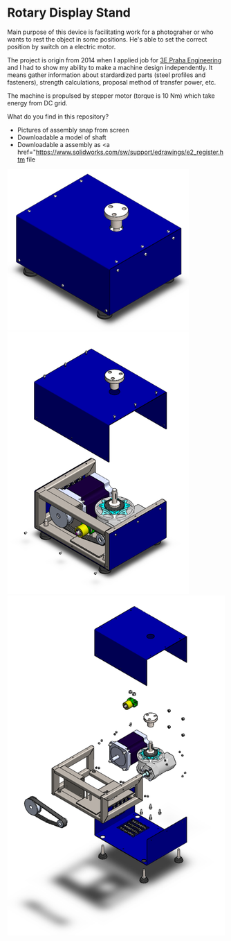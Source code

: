 # Rotary Display Stand
Main purpose of this device is facilitating work for a photograher or who wants to rest the object in some positions.
He's able to set the correct position by switch on a electric motor.

The project is origin from 2014 when I applied job for <a href="https://3epraha.cz/">3E Praha Engineering</a> and I had to show my ability to make a machine design independently. It means gather information about stardardized parts (steel profiles and fasteners), 
strength calculations, proposal method of transfer power, etc.

The machine is propulsed by stepper motor (torque is 10 Nm) which take energy from DC grid.

What do you find in this repository?
*   Pictures of assembly snap from screen
*   Downloadable a model of shaft
*   Downloadable a assembly as <a href="https://www.solidworks.com/sw/support/edrawings/e2_register.htm</a> file

<p float="left">
  <img src="/Pictures/IsoView.PNG" width="420" /> 
  <img src="/Pictures/ExplodedView_1.PNG" width="420" />
  <img src="/Pictures/ExplodedView.PNG" width="600" /> 
</p>
